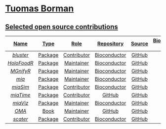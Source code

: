 # <a href="https://github.com/TuomasBorman/CV/blob/main/CV.pdf"> Tuomas Borman

<!--
<a href="https://www.linkedin.com/in/tuomasborman/"> <img src="https://img.shields.io/badge/linkedin-%230077B5.svg?&style=for-the-badge&logo=linkedin&logoColor=white" />
-->

## Selected open source contributions

| Name | Type | Role | Repository | Source | [Bioconductor devel](https://bioconductor.org) | [Bioconductor release](https://bioconductor.org) |
|:----------------:|:----------------:|:----------------:|:----------------:|:----------------:|:----------------:|:----------------:|
| [_bluster_](http://bioconductor.org/packages/release/bioc/html/bluster.html) | Package | Contributor | Bioconductor | [GitHub](https://github.com/LTLA/bluster) | [![](https://bioconductor.org/shields/build/devel/bioc/bluster.svg)](http://bioconductor.org/checkResults/devel/bioc-LATEST/bluster) | [![](https://bioconductor.org/shields/build/release/bioc/bluster.svg)](http://bioconductor.org/checkResults/release/bioc-LATEST/bluster) |
| [_HoloFoodR_](http://bioconductor.org/packages/devel/bioc/html/HoloFoodR.html) | Package | Maintainer | Bioconductor | [GitHub](https://github.com/EBI-Metagenomics/HoloFoodR) | [![](https://bioconductor.org/shields/build/devel/bioc/HoloFoodR.svg)](http://bioconductor.org/checkResults/devel/bioc-LATEST/HoloFoodR) | [![](https://bioconductor.org/shields/build/release/bioc/HoloFoodR.svg)](http://bioconductor.org/checkResults/release/bioc-LATEST/HoloFoodR) |
| [_MGnifyR_](http://bioconductor.org/packages/release/bioc/html/MGnifyR.html) | Package | Maintainer | Bioconductor | [GitHub](https://github.com/EBI-Metagenomics/MGnifyR) | [![](https://bioconductor.org/shields/build/devel/bioc/MGnifyR.svg)](http://bioconductor.org/checkResults/devel/bioc-LATEST/MGnifyR) | [![](https://bioconductor.org/shields/build/release/bioc/MGnifyR.svg)](http://bioconductor.org/checkResults/release/bioc-LATEST/MGnifyR) |
| [_mia_](http://bioconductor.org/packages/release/bioc/html/mia.html) | Package | Maintainer | Bioconductor | [GitHub](https://github.com/microbiome/mia) | [![](https://bioconductor.org/shields/build/devel/bioc/mia.svg)](http://bioconductor.org/checkResults/devel/bioc-LATEST/mia) | [![](https://bioconductor.org/shields/build/release/bioc/mia.svg)](http://bioconductor.org/checkResults/release/bioc-LATEST/mia) |
| [_miaSim_](http://bioconductor.org/packages/release/bioc/html/miaSim.html) | Package | Contributor | Bioconductor | [GitHub](https://github.com/microbiome/miaSim) | [![](https://bioconductor.org/shields/build/devel/bioc/miaSim.svg)](http://bioconductor.org/checkResults/devel/bioc-LATEST/miaSim) | [![](https://bioconductor.org/shields/build/release/bioc/miaSim.svg)](http://bioconductor.org/checkResults/release/bioc-LATEST/miaSim) |
| [_miaTime_](https://microbiome.github.io/miaTime/) | Package | Contributor | GitHub | [GitHub](https://github.com/microbiome/miaTime) | [![](https://bioconductor.org/shields/build/devel/bioc/miaTime.svg)](http://bioconductor.org/checkResults/devel/bioc-LATEST/miaTime) | [![](https://bioconductor.org/shields/build/release/bioc/miaTime.svg)](http://bioconductor.org/checkResults/release/bioc-LATEST/miaTime) |
| [_miaViz_](http://bioconductor.org/packages/release/bioc/html/miaViz.html) | Package | Maintainer | Bioconductor | [GitHub](https://github.com/microbiome/miaViz) | [![](https://bioconductor.org/shields/build/devel/bioc/miaViz.svg)](http://bioconductor.org/checkResults/devel/bioc-LATEST/miaViz) | [![](https://bioconductor.org/shields/build/release/bioc/miaViz.svg)](http://bioconductor.org/checkResults/release/bioc-LATEST/miaViz) |
| [_OMA_](https://microbiome.github.io/OMA/docs/devel/) | Book | Maintainer | GitHub | [GitHub](https://github.com/microbiome/OMA) | | |
| [_scater_](http://bioconductor.org/packages/release/bioc/html/scater.html) | Package | Contributor | Bioconductor | [GitHub](https://github.com/alanocallaghan/scater) | [![](https://bioconductor.org/shields/build/devel/bioc/scater.svg)](http://bioconductor.org/checkResults/devel/bioc-LATEST/scater) | [![](https://bioconductor.org/shields/build/release/bioc/scater.svg)](http://bioconductor.org/checkResults/release/bioc-LATEST/scater) |

<!--
[![Top Langs](https://github-readme-stats.vercel.app/api/top-langs/?username=TuomasBorman&layout=compact&theme=vision-friendly-dark)](https://github.com/anuraghazra/github-readme-stats)

<a href="#"><img src="https://github-readme-stats.vercel.app/api?username=TuomasBorman&show_icons=true&count_private=true&theme=highcontrast" width="350"></a>

## Stats

<a href="#"><img src="https://github-readme-stats.vercel.app/api?username=TuomasBorman&show_icons=true&count_private=false&theme=highcontrast" width="350"></a>

<p align="left">
  <a href="https://git.io/streak-stats">
    <img src="http://github-readme-streak-stats.herokuapp.com?user=TuomasBorman&theme=dark&background=00000" />
  </a>
</p>

![github-stats](https://stats.dooboo.io/api/github-stats-advanced?login=TuomasBorman)

![](https://komarev.com/ghpvc/?username=TuomasBorman&style=flat-square&abbreviated=true)


### Languages and Tools

<p align="left">
  <a href="https://skillicons.dev">
    <img src="https://skillicons.dev/icons?i=r,py,git,sqlite" />
  </a>
</p>
-->
<!--
**TuomasBorman/TuomasBorman** is a ✨ _special_ ✨ repository because its `README.md` (this file) appears on your GitHub profile.

Here are some ideas to get you started:

- 🔭 I’m currently working on ...
- 🌱 I’m currently learning ...
- 👯 I’m looking to collaborate on ...
- 🤔 I’m looking for help with ...
- 💬 Ask me about ...
- 📫 How to reach me: ...
- 😄 Pronouns: ...
- ⚡ Fun fact: ...
-->
